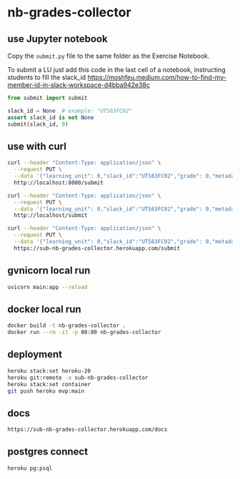 # nb-grades-collector

## use Jupyter notebook

Copy the `submit.py` file to the same folder as the Exercise Notebook.

To submit a LU just add this code in the last cell of a notebook, instructing students to fill the slack_id <https://moshfeu.medium.com/how-to-find-my-member-id-in-slack-workspace-d4bba942e38c>

```python
from submit import submit

slack_id = None  # example: "UTS63FC02"
assert slack_id is not None
submit(slack_id, 0)
```

## use with curl

```bash
curl --header "Content-Type: application/json" \
  --request PUT \
  --data '{"learning_unit": 0,"slack_id":"UTS63FC02","grade": 0,"metadata":{}}' \
  http://localhost:8000/submit

curl --header "Content-Type: application/json" \
  --request PUT \
  --data '{"learning_unit": 0,"slack_id":"UTS63FC02","grade": 0,"metadata":{}}' \
  http://localhost/submit

curl --header "Content-Type: application/json" \
  --request PUT \
  --data '{"learning_unit": 0,"slack_id":"UTS63FC02","grade": 0,"metadata":{}}' \
  https://sub-nb-grades-collector.herokuapp.com/submit
```

## gvnicorn local run

```bash
uvicorn main:app --reload
```

## docker local run

```bash
docker build -t nb-grades-collector .
docker run --rm -it -p 80:80 nb-grades-collector
```

## deployment

```bash
heroku stack:set heroku-20
heroku git:remote -a sub-nb-grades-collector
heroku stack:set container
git push heroku mvp:main
```

## docs

```bash
https://sub-nb-grades-collector.herokuapp.com/docs
```

## postgres connect

```bash
heroku pg:psql
```

